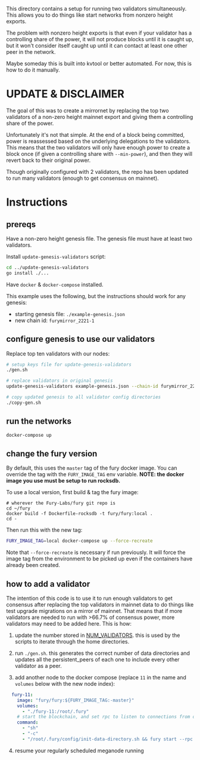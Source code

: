 This directory contains a setup for running two validators simultaneously.
This allows you to do things like start networks from nonzero height exports.

The problem with nonzero height exports is that even if your validator has a controlling share of the power, it will not produce blocks until it is caught up, but it won't consider itself caught up until it can contact at least one other peer in the network.

Maybe someday this is built into kvtool or better automated. For now, this is how to do it manually.

# UPDATE & DISCLAIMER

The goal of this was to create a mirrornet by replacing the top two validators of a non-zero height
mainnet export and giving them a controlling share of the power.

Unfortunately it's not that simple. At the end of a block being committed, power is reassessed based
on the underlying delegations to the validators. This means that the two validators will only have
enough power to create a block once (if given a controlling share with `--min-power`), and then they
will revert back to their original power.

Though originally configured with 2 validators, the repo has been updated to run many validators (enough to get consensus on mainnet).

# Instructions

## prereqs
Have a non-zero height genesis file. The genesis file must have at least two validators.

Install `update-genesis-validators` script:
```sh
cd ../update-genesis-validators
go install ./...
```

Have `docker` & `docker-compose` installed.

This example uses the following, but the instructions should work for any genesis:
* starting genesis file: `./example-genesis.json`
* new chain id: `furymirror_2221-1`

## configure genesis to use our validators
Replace top ten validators with our nodes:
```sh
# setup keys file for update-genesis-validators
./gen.sh

# replace validators in original genesis
update-genesis-validators example-genesis.json --chain-id furymirror_2221-10

# copy updated genesis to all validator config directories
./copy-gen.sh
```

## run the networks
```sh
docker-compose up
```

## change the fury version
By default, this uses the `master` tag of the fury docker image.
You can override the tag with the `FURY_IMAGE_TAG` env variable.
**NOTE: the docker image you use must be setup to run rocksdb.**

To use a local version, first build & tag the fury image:
```
# wherever the Fury-Labs/fury git repo is
cd ~/fury
docker build -f Dockerfile-rocksdb -t fury/fury:local .
cd -
```

Then run this with the new tag:
```sh
FURY_IMAGE_TAG=local docker-compose up --force-recreate
```

Note that `--force-recreate` is necessary if run previously. It will force the image tag from the environment to be picked up even if the containers have already been created.

## how to add a validator
The intention of this code is to use it to run enough validators to get consensus after replacing
the top validators in mainnet data to do things like test upgrade migrations on a mirror of mainnet.
That means that if more validators are needed to run with >66.7% of consensus power, more validators
may need to be added here. This is how:

1. update the number stored in [NUM_VALIDATORS](./NUM_VALIDATORS). this is used by the scripts to iterate through the home directories.

2. run `./gen.sh`. this generates the correct number of data directories and updates all the persistent_peers of each one to include every other validator as a peer.

3. add another node to the docker compose (replace `11` in the name and `volumes` below with the new node index):
```yaml
  fury-11:
    image: "fury/fury:${FURY_IMAGE_TAG:-master}"
    volumes:
      - "./fury-11:/root/.fury"
    # start the blockchain, and set rpc to listen to connections from outside the container
    command:
      - "sh"
      - "-c"
      - "/root/.fury/config/init-data-directory.sh && fury start --rpc.laddr=tcp://0.0.0.0:26657"
```

4. resume your regularly scheduled meganode running
